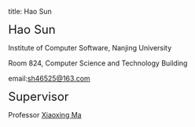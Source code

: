 title: Hao Sun

<font size=5>Hao Sun </font>

Institute of Computer Software, Nanjing University

Room 824, Computer Science and Technology Building

email:sh46525@163.com

<font size=5>Supervisor</font>

Professor <a href="http://moon.nju.edu.cn/people/xiaoxingma/">Xiaoxing Ma</a>